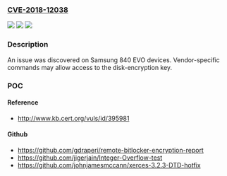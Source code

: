 ### [CVE-2018-12038](https://cve.mitre.org/cgi-bin/cvename.cgi?name=CVE-2018-12038)
![](https://img.shields.io/static/v1?label=Product&message=n%2Fa&color=blue)
![](https://img.shields.io/static/v1?label=Version&message=n%2Fa&color=blue)
![](https://img.shields.io/static/v1?label=Vulnerability&message=n%2Fa&color=brighgreen)

### Description

An issue was discovered on Samsung 840 EVO devices. Vendor-specific commands may allow access to the disk-encryption key.

### POC

#### Reference
- http://www.kb.cert.org/vuls/id/395981

#### Github
- https://github.com/gdraperi/remote-bitlocker-encryption-report
- https://github.com/jigerjain/Integer-Overflow-test
- https://github.com/johnjamesmccann/xerces-3.2.3-DTD-hotfix

